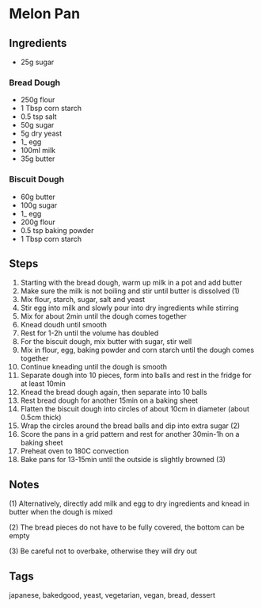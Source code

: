 # Melon Pan

## Ingredients

* 25g sugar 

### Bread Dough 

* 250g flour 
* 1 Tbsp corn starch 
* 0.5 tsp salt 
* 50g sugar 
* 5g dry yeast 
* 1_ egg 
* 100ml milk
* 35g butter 

### Biscuit Dough

* 60g butter 
* 100g sugar 
* 1_ egg 
* 200g flour 
* 0.5 tsp baking powder
* 1 Tbsp corn starch 

## Steps

1. Starting with the bread dough, warm up milk in a pot and add butter 
2. Make sure the milk is not boiling and stir until butter is dissolved (1)
3. Mix flour, starch, sugar, salt and yeast 
4. Stir egg into milk and slowly pour into dry ingredients while stirring 
5. Mix for about 2min until the dough comes together 
6. Knead doudh until smooth
7. Rest for 1-2h until the volume has doubled
8. For the biscuit dough, mix butter with sugar, stir well
9. Mix in flour, egg, baking powder and corn starch until the dough comes together 
10. Continue kneading until the dough is smooth
11. Separate dough into 10 pieces, form into balls and rest in the fridge for at least 10min
12. Knead the bread dough again, then separate into 10 balls
13. Rest bread dough for another 15min on a baking sheet
14. Flatten the biscuit dough into circles of about 10cm in diameter (about 0.5cm thick) 
15. Wrap the circles around the bread balls and dip into extra sugar (2)
16. Score the pans in a grid pattern and rest for another 30min-1h on a baking sheet 
17. Preheat oven to 180C convection
18. Bake pans for 13-15min until the outside is slightly browned (3) 

## Notes

(1) Alternatively, directly add milk and egg to dry ingredients and knead in butter when the dough is mixed 

(2) The bread pieces do not have to be fully covered, the bottom can be empty 

(3) Be careful not to overbake, otherwise they will dry out 

## Tags
japanese, bakedgood, yeast, vegetarian, vegan, bread, dessert

